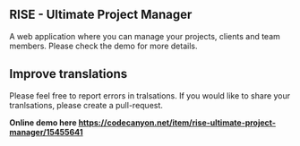 RISE - Ultimate Project Manager
----------------
A web application where you can manage your projects, clients and team members.
Please check the demo for more details.

Improve translations
----------------
Please feel free to report errors in tralsations. 
If you would like to share your tranlsations, please create a pull-request.

**Online demo here https://codecanyon.net/item/rise-ultimate-project-manager/15455641**

